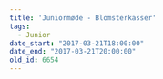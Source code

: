 ```yaml
---
title: 'Juniormøde - Blomsterkasser'
tags:
  - Junior
date_start: "2017-03-21T18:00:00"
date_end: "2017-03-21T20:00:00"
old_id: 6654
---
```

